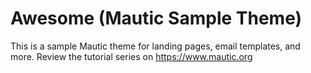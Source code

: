 # Awesome (Mautic Sample Theme)
This is a sample Mautic theme for landing pages, email templates, and more. Review the tutorial series on https://www.mautic.org
